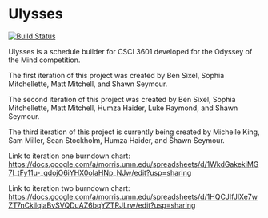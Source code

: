 # Ulysses

[![Build Status](https://travis-ci.org/devshawn/ulysses.svg?branch=master)](https://travis-ci.org/devshawn/ulysses)

Ulysses is a schedule builder for CSCI 3601 developed for the Odyssey of the Mind competition.

The first iteration of this project was created by Ben Sixel, Sophia Mitchellette, Matt Mitchell, and Shawn Seymour.

The second iteration of this project was created by Ben Sixel, Sophia Mitchellette, Matt Mitchell, Humza Haider, Luke Raymond, and Shawn Seymour.

The third iteration of this project is currently being created by Michelle King, Sam Miller, Sean Stockholm, Humza Haider, and Shawn Seymour.

Link to iteration one burndown chart: https://docs.google.com/a/morris.umn.edu/spreadsheets/d/1WkdGakekiMG7I_tFy11u-_qdojO6iYHX0oIaHNp_NJw/edit?usp=sharing

Link to iteration two burndown chart:
https://docs.google.com/a/morris.umn.edu/spreadsheets/d/1HQCJIfJlXe7wZT7nCkilqlaBvSVQDuAZ6bqYZTRJLrw/edit?usp=sharing
